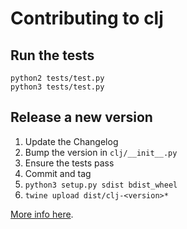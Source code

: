 # Contributing to clj

## Run the tests

    python2 tests/test.py
    python3 tests/test.py

## Release a new version

1. Update the Changelog
2. Bump the version in `clj/__init__.py`
3. Ensure the tests pass
4. Commit and tag
5. `python3 setup.py sdist bdist_wheel`
6. `twine upload dist/clj-<version>*`

[More info here](https://packaging.python.org/tutorials/packaging-projects/).

